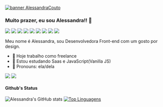 [![banner AlessandraCouto](https://user-images.githubusercontent.com/51713464/130366209-06d53d39-bf02-4595-832c-70c4eddc1f0d.png)](https://www.alessandracouto.com/)

### Muito prazer, eu sou Alessandra!! 🤙
<img src="https://img.shields.io/badge/HTML5-E34F26?style=for-the-badge&logo=html5&logoColor=white"> <img src="https://img.shields.io/badge/CSS3-1572B6?style=for-the-badge&logo=css3&logoColor=white"> <img src="https://img.shields.io/badge/JavaScript-F7DF1E?style=for-the-badge&logo=javascript&logoColor=black"> <img src="https://img.shields.io/badge/Git-F05032?style=for-the-badge&logo=git&logoColor=white">
<img src="https://img.shields.io/badge/Figma-F24E1E?style=for-the-badge&logo=figma&logoColor=white">
<img src="https://img.shields.io/badge/Sass-CC6699?style=for-the-badge&logo=sass&logoColor=white">
<img src="https://img.shields.io/badge/Inkscape-000000?style=for-the-badge&logo=Inkscape&logoColor=white">
<img src="https://img.shields.io/badge/Java-2C2255?style=for-the-badge&logo=java&logoColor=white">
<img src="https://img.shields.io/badge/Mysql-006a9d?style=for-the-badge&logo=mysql&logoColor=black">

Meu nome é Alessandra, sou Desenvolvedora Front-end com um gosto por design.

- 🏑 Hoje trabalho como freelance
- 📖 Estou estudando Saas e JavaScript(Vanilla JS)
- 👧 Pronouns: ela/dela

<a href="https://www.linkedin.com/in/alessandradocouto"><img src="https://img.shields.io/badge/LinkedIn-0077B5?style=for-the-badge&logo=linkedin&logoColor=white"></a> <a href="https://www.alessandracouto.com"><img src="https://img.shields.io/badge/Portfolio-Site-2C2255?style=for-the-badge&logo=Google-chrome&logoColor=18A303&color=D00000&labelColor=black"></a>

#### Github's Status

![Alessandra's GitHub stats](https://github-readme-stats.vercel.app/api?username=alessandradocouto&show_icons=true&theme=react)
[![Top Linguagens](https://github-readme-stats.vercel.app/api/top-langs/?username=alessandradocouto&layout=compact)](https://github.com/alessandradocouto/github-readme-stats)


